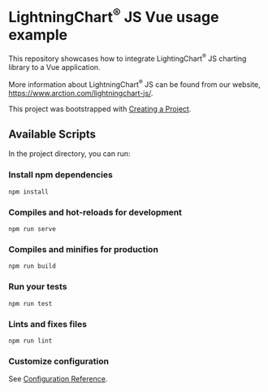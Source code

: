 # LightningChart<sup>&#174;</sup> JS Vue usage example

This repository showcases how to integrate LightingChart<sup>&#174;</sup> JS charting library to a Vue application.

More information about LightningChart<sup>&#174;</sup> JS can be found from our website, https://www.arction.com/lightningchart-js/.

This project was bootstrapped with [Creating a Project](https://cli.vuejs.org/guide/creating-a-project.html).

## Available Scripts

In the project directory, you can run:

### Install npm dependencies
```
npm install
```

### Compiles and hot-reloads for development
```
npm run serve
```

### Compiles and minifies for production
```
npm run build
```

### Run your tests
```
npm run test
```

### Lints and fixes files
```
npm run lint
```

### Customize configuration
See [Configuration Reference](https://cli.vuejs.org/config/).
